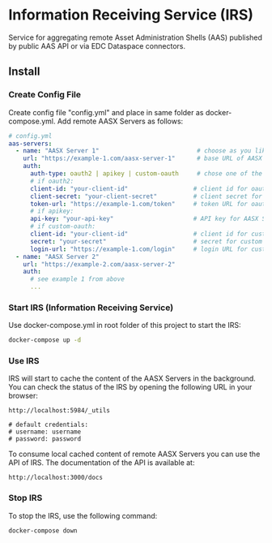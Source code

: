 # Information Receiving Service (IRS)

Service for aggregating remote Asset Administration Shells (AAS) published by public AAS API or via EDC Dataspace connectors.

## Install

### Create Config File

Create config file "config.yml" and place in same folder as docker-compose.yml. Add remote AASX Servers as follows:

```yaml
# config.yml
aas-servers:
  - name: "AASX Server 1"                           # choose as you like
    url: "https://example-1.com/aasx-server-1"      # base URL of AASX Server
    auth:
      auth-type: oauth2 | apikey | custom-oauth     # chose one of the auth types
      # if oauth2:
      client-id: "your-client-id"                  # client id for oauth2
      client-secret: "your-client-secret"          # client secret for oauth2
      token-url: "https://example-1.com/token"     # token URL for oauth2
      # if apikey:
      api-key: "your-api-key"                      # API key for AASX Server
      # if custom-oauth:
      client-id: "your-client-id"                  # client id for custom oauth
      secret: "your-secret"                        # secret for custom oauth
      login-url: "https://example-1.com/login"     # login URL for custom oauth
  - name: "AASX Server 2"
    url: "https://example-2.com/aasx-server-2"
    auth:
      # see example 1 from above
      ...
```

### Start IRS (Information Receiving Service)

Use docker-compose.yml in root folder of this project to start the IRS:

```bash
docker-compose up -d
```

### Use IRS

IRS will start to cache the content of the AASX Servers in the background. You can check the status of the IRS by opening the following URL in your browser:

```http request
http://localhost:5984/_utils

# default credentials:
# username: username
# password: password
```

To consume local cached content of remote AASX Servers you can use the API of IRS. The documentation of the API is available at:

```http request
http://localhost:3000/docs
```

### Stop IRS

To stop the IRS, use the following command:

```bash
docker-compose down
```
